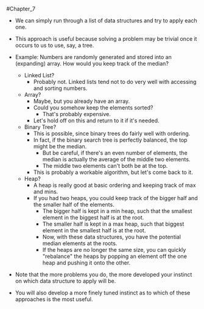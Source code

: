 #Chapter_7 
- We can simply run through a list of data structures and try to apply each one.
- This approach is useful because solving a problem may be trivial once it occurs to us to use, say, a tree.

- Example: Numbers are randomly generated and stored into an (expanding) array. How would you keep track of the median?
	- Linked List?
		- Probably not. Linked lists tend not to do very well with accessing and sorting numbers.
	- Array?
		- Maybe, but you already have an array. 
		- Could you somehow keep the elements sorted?
			- That's probably expensive.
		- Let's hold off on this and return to it if it's needed.
	- Binary Tree?
		- This is possible, since binary trees do fairly well with ordering.
		- In fact, if the binary search tree is perfectly balanced, the top might be the median.
			- But be careful, if there's an even number of elements, the median is actually the average of the middle two elements.
			- The middle two elements can't both be at the top.
		- This is probably a workable algorithm, but let's come back to it.
	- Heap?
		- A heap is really good at basic ordering and keeping track of max and mins.
		- If you had two heaps, you could keep track of the bigger half and the smaller half of the elements.
			- The bigger half is kept in a min heap, such that the smallest element in the biggest half is at the root.
			- The smaller half is kept in a max heap, such that biggest element in the smallest half is at the root.
			- Now, with these data structures, you have the potential median elements at the roots.
			- If the heaps are no longer the same size, you can quickly "rebalance" the heaps by popping an element off the one heap and pushing it onto the other.

- Note that the more problems you do, the more developed your instinct on which data structure to apply will be.
- You will also develop a more finely tuned instinct as to which of these approaches is the most useful.